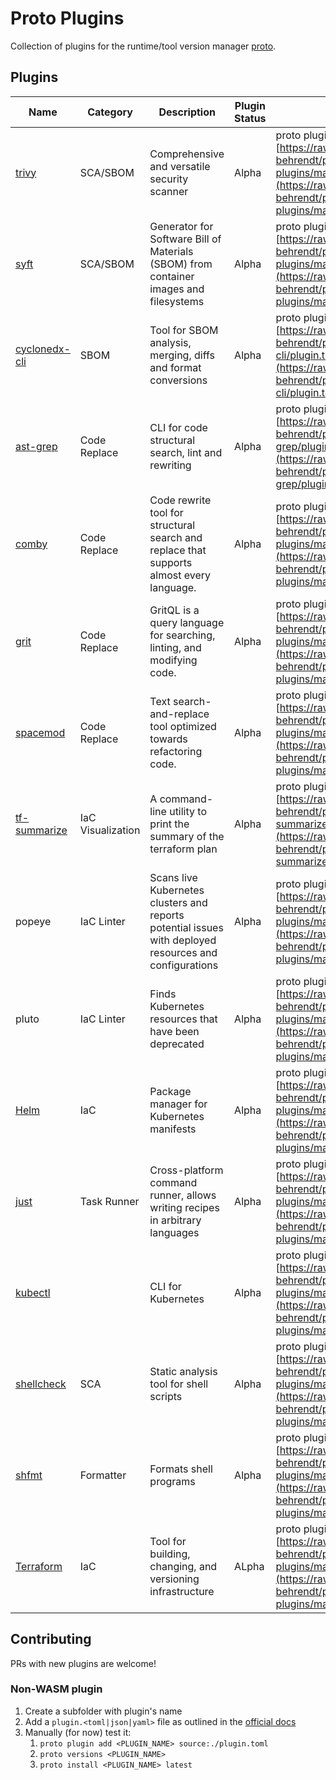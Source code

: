 # Proto Plugins

Collection of plugins for the runtime/tool version manager [proto](https://moonrepo.dev/proto).

## Plugins

| Name | Category | Description | Plugin Status | Install |
| ---- | -------- | ----------- | ------------- | ---------- |
| [trivy](https://github.com/aquasecurity/trivy) | SCA/SBOM | Comprehensive and versatile security scanner | Alpha | proto plugin add trivy [https://raw.githubusercontent.com/malte-behrendt/proto-plugins/main/trivy/plugin.toml](https://raw.githubusercontent.com/malte-behrendt/proto-plugins/main/trivy/plugin.toml) |
| [syft](https://github.com/anchore/syft) | SCA/SBOM | Generator for Software Bill of Materials (SBOM) from container images and filesystems | Alpha | proto plugin add syft [https://raw.githubusercontent.com/malte-behrendt/proto-plugins/main/syft/plugin.toml](https://raw.githubusercontent.com/malte-behrendt/proto-plugins/main/syft/plugin.toml) |
| [cyclonedx-cli](https://github.com/CycloneDX/cyclonedx-cli) | SBOM | Tool for SBOM analysis, merging, diffs and format conversions | Alpha | proto plugin add cyclonedx-cli [https://raw.githubusercontent.com/malte-behrendt/proto-plugins/main/cyclonedx-cli/plugin.toml](https://raw.githubusercontent.com/malte-behrendt/proto-plugins/main/cyclonedx-cli/plugin.toml) |
| [ast-grep](https://github.com/ast-grep/ast-grep) | Code Replace | CLI for code structural search, lint and rewriting | Alpha | proto plugin add ast-grep [https://raw.githubusercontent.com/malte-behrendt/proto-plugins/main/ast-grep/plugin.toml](https://raw.githubusercontent.com/malte-behrendt/proto-plugins/main/ast-grep/plugin.toml) |
| [comby](https://github.com/comby-tools/comby) | Code Replace | Code rewrite tool for structural search and replace that supports almost every language. | Alpha | proto plugin add comby [https://raw.githubusercontent.com/malte-behrendt/proto-plugins/main/comby/plugin.toml](https://raw.githubusercontent.com/malte-behrendt/proto-plugins/main/comby/plugin.toml) |
| [grit](https://github.com/getgrit/gritql)  | Code Replace | GritQL is a query language for searching, linting, and modifying code. | Alpha | proto plugin add grit [https://raw.githubusercontent.com/malte-behrendt/proto-plugins/main/grit/plugin.toml](https://raw.githubusercontent.com/malte-behrendt/proto-plugins/main/grit/plugin.toml) |
| [spacemod](https://github.com/untitaker/spacemod)  | Code Replace | Text search-and-replace tool optimized towards refactoring code. | Alpha | proto plugin add spacemod [https://raw.githubusercontent.com/malte-behrendt/proto-plugins/main/spacemod/plugin.toml](https://raw.githubusercontent.com/malte-behrendt/proto-plugins/main/spacemod/plugin.toml) |
| [tf-summarize](https://github.com/dineshba/tf-summarize) | IaC Visualization | A command-line utility to print the summary of the terraform plan | Alpha | proto plugin add tf-summarize [https://raw.githubusercontent.com/malte-behrendt/proto-plugins/main/tf-summarize/plugin.toml](https://raw.githubusercontent.com/malte-behrendt/proto-plugins/main/tf-summarize/plugin.toml) |
| popeye | IaC Linter | Scans live Kubernetes clusters and reports potential issues with deployed resources and configurations | Alpha | proto plugin add popeye [https://raw.githubusercontent.com/malte-behrendt/proto-plugins/main/popeye/plugin.toml](https://raw.githubusercontent.com/malte-behrendt/proto-plugins/main/popeye/plugin.toml) |
| pluto | IaC Linter | Finds Kubernetes resources that have been deprecated | Alpha | proto plugin add pluto [https://raw.githubusercontent.com/malte-behrendt/proto-plugins/main/pluto/plugin.toml](https://raw.githubusercontent.com/malte-behrendt/proto-plugins/main/pluto/plugin.toml) |
| [Helm](https://github.com/helm/helm) | IaC | Package manager for Kubernetes manifests | Alpha | proto plugin add helm [https://raw.githubusercontent.com/malte-behrendt/proto-plugins/main/helm/plugin.toml](https://raw.githubusercontent.com/malte-behrendt/proto-plugins/main/helm/plugin.toml) |
| [just](https://github.com/casey/just) | Task Runner | Cross-platform command runner, allows writing recipes in arbitrary languages | Alpha | proto plugin add just [https://raw.githubusercontent.com/malte-behrendt/proto-plugins/main/just/plugin.toml](https://raw.githubusercontent.com/malte-behrendt/proto-plugins/main/just/plugin.toml) |
| [kubectl](https://github.com/kubernetes/kubectl) | | CLI for Kubernetes | Alpha | proto plugin add kubectl [https://raw.githubusercontent.com/malte-behrendt/proto-plugins/main/kubectl/plugin.toml](https://raw.githubusercontent.com/malte-behrendt/proto-plugins/main/kubectl/plugin.toml) |
| [shellcheck](https://github.com/koalaman/shellcheck) | SCA | Static analysis tool for shell scripts | Alpha | proto plugin add shellcheck [https://raw.githubusercontent.com/malte-behrendt/proto-plugins/main/shellcheck/plugin.toml](https://raw.githubusercontent.com/malte-behrendt/proto-plugins/main/shellcheck/plugin.toml) |
| [shfmt](https://github.com/mvdan/sh) | Formatter | Formats shell programs | Alpha | proto plugin add shfmt [https://raw.githubusercontent.com/malte-behrendt/proto-plugins/main/shfmt/plugin.toml](https://raw.githubusercontent.com/malte-behrendt/proto-plugins/main/shfmt/plugin.toml) |
| [Terraform](https://github.com/hashicorp/terraform) | IaC | Tool for building, changing, and versioning infrastructure | ALpha | proto plugin add terraform [https://raw.githubusercontent.com/malte-behrendt/proto-plugins/main/terraform/plugin.toml](https://raw.githubusercontent.com/malte-behrendt/proto-plugins/main/terraform/plugin.toml) |

## Contributing

PRs with new plugins are welcome!

### Non-WASM plugin

1. Create a subfolder with plugin's name
2. Add a `plugin.<toml|json|yaml>` file as outlined in the [official docs](https://moonrepo.dev/docs/proto/non-wasm-plugin)
3. Manually (for now) test it:
   1. `proto plugin add <PLUGIN_NAME> source:./plugin.toml`
   2. `proto versions <PLUGIN_NAME>`
   3. `proto install <PLUGIN_NAME> latest`
